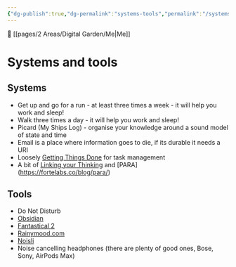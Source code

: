 ```yaml
---
{"dg-publish":true,"dg-permalink":"systems-tools","permalink":"/systems-tools/"}
---
```



🔗  [[pages/2 Areas/Digital Garden/Me\|Me]]

# Systems and tools

## Systems

- Get up and go for a run - at least three times a week - it will help you work and sleep!
- Walk three times a day - it will help you work and sleep!
- Picard (My Ships Log) - organise your knowledge around a sound model of state and time
- Email is a place where information goes to die, if its durable it needs a URI
- Loosely [Getting Things Done](http://gettingthingsdone.com/) for task management
- A bit of [Linking your Thinking](https://www.linkingyourthinking.com)  and [PARA] (https://fortelabs.co/blog/para/)

## Tools

- Do Not Disturb
- [Obsidian](https://obsidian.md)
- [Fantastical 2](https://flexibits.com/fantastical)
- [Rainymood.com](http://www.rainymood.com/)
- [Noisli](http://www.rainymood.com/)
- Noise cancelling headphones (there are plenty of good ones, Bose, Sony, AirPods Max)
